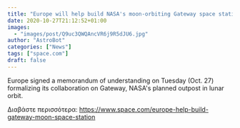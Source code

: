 ```yaml
---
title: "Europe will help build NASA's moon-orbiting Gateway space station"
date: 2020-10-27T21:12:52+01:00
images:
  - "images/post/Q9uc3QWQAncVR6j9R5dJU6.jpg"
author: "AstroBot"
categories: ["News"]
tags: ["space.com"]
draft: false
---
```


Europe signed a memorandum of understanding on Tuesday (Oct. 27) formalizing its collaboration on Gateway, NASA's planned outpost in lunar orbit. 

Διαβάστε περισσότερα: https://www.space.com/europe-help-build-gateway-moon-space-station
